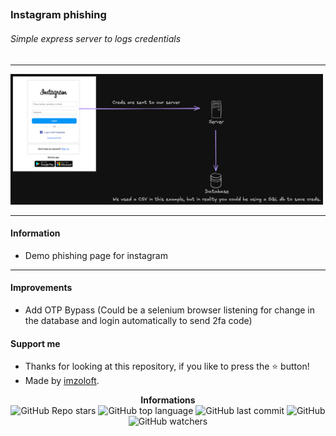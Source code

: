 ## <h3>Instagram phishing</h3>

<h6>Simple express server to logs credentials</h6>

---

<img src="assets/demo.png" width="500px" />

---

<h4>Information</h4>

- Demo phishing page for instagram

---

<h4>Improvements</h4>

- Add OTP Bypass (Could be a selenium browser listening for change in the database and login automatically to send 2fa code)

<h4>Support me</h4>

- Thanks for looking at this repository, if you like to press the ⭐ button!
- Made by [imzoloft](https://github.com/imzoloft).

<p align="center">
    <b>Informations</b><br>
    <img alt="GitHub Repo stars" src="https://img.shields.io/github/stars/imzoloft/instagram-phishing?color=fff">
    <img alt="GitHub top language" src="https://img.shields.io/github/languages/top/imzoloft/instagram-phishing?color=fff">
    <img alt="GitHub last commit" src="https://img.shields.io/github/last-commit/imzoloft/instagram-phishing?color=fff">
    <img alt="GitHub" src="https://img.shields.io/github/license/imzoloft/instagram-phishing?color=fff">
    <img alt="GitHub watchers" src="https://img.shields.io/github/watchers/imzoloft/instagram-phishing?color=fff">
</p>
